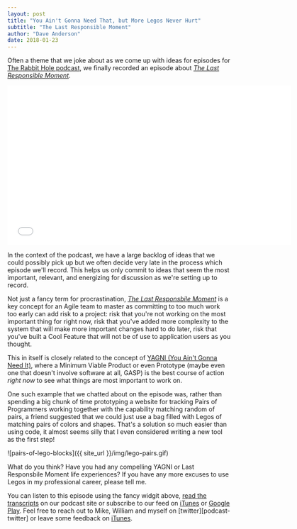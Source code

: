 ```yaml
---
layout: post
title: "You Ain't Gonna Need That, but More Legos Never Hurt"
subtitle: "The Last Responsible Moment"
author: "Dave Anderson"
date: 2018-01-23
---
```


Often a theme that we joke about as we come up with ideas for episodes for [The Rabbit Hole podcast][podcast], we finally recorded an episode about [_The Last Responsible Moment_][episode-transcripts].

[episode-transcripts]: https://www.stridenyc.com/podcasts
[podcast]: https://www.stridenyc.com/podcasts

<iframe style="border: none" src="//html5-player.libsyn.com/embed/episode/id/6150264/height/360/width/640/theme/legacy/autonext/no/thumbnail/yes/autoplay/no/preload/no/no_addthis/no/direction/backward/" height="360" width="640" scrolling="no"  allowfullscreen webkitallowfullscreen mozallowfullscreen oallowfullscreen msallowfullscreen></iframe>

In the context of the podcast, we have a large backlog of ideas that we could possibly pick up but we often decide very late in the process which episode we'll record. This helps us only commit to ideas that seem the most important, relevant, and energizing for discussion as we're setting up to record.

Not just a fancy term for procrastination, [_The Last Responsbile Moment_][horror-last-responsible] is a key concept for an Agile team to master as committing to too much work too early can add risk to a project: risk that you're not working on the most important thing for right now, risk that you've added more complexity to the system that will make more important changes hard to do later, risk that you've built a Cool Feature that will not be of use to application users as you thought.

[horror-last-responsible]: https://blog.codinghorror.com/the-last-responsible-moment/

This in itself is closely related to the concept of [YAGNI (You Ain't Gonna Need It)][martin-yagni], where a Minimum Viable Product or even Prototype (maybe even one that doesn't involve software at all, GASP) is the best course of action _right now_ to see what things are most important to work on.

One such example that we chatted about on the episode  was, rather than spending a big chunk of time prototyping a website for tracking Pairs of Programmers working together with the capability matching random of pairs, a friend suggested that we could just use a bag filled with Legos of matching pairs of colors and shapes. That's a solution so much easier than using code, it almost seems silly that I even considered writing a new tool as the first step!

![pairs-of-lego-blocks]({{ site_url }}/img/lego-pairs.gif)

[martin-yagni]: https://martinfowler.com/bliki/Yagni.html

What do you think? Have you had any compelling YAGNI or Last Responsbile Moment life experiences? If you have any more excuses to use Legos in my professional career, please tell me.

You can listen to this episode using the fancy widgit above, [read the transcripts][episode-transcripts] on our podcast site or subscribe to our feed on [iTunes][itunes-subscribe] or [Google Play][google-subscribe]. Feel free to reach out to Mike, William and myself on [twitter][podcast-twitter] or leave some feedback on [iTunes][itunes-subscribe].

[itunes-subscribe]: https://itunes.apple.com/us/podcast/the-rabbit-hole-an-inside-look-into-software-development/id1223811385
[google-subscribe]: https://play.google.com/music/listen#/ps/Ivrri3o5umzfeop27vzjo3abgdy
[podcasts-twitter]: https://twitter.com/radiofreerabbit
